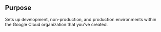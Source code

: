 ## Purpose

Sets up development, non-production, and production environments within the Google Cloud organization that you've
created.
